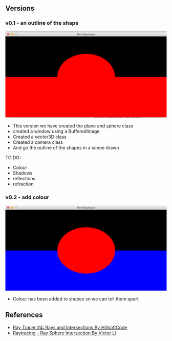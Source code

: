 ## Versions

### v0.1 - an outline of the shape
![An Image showing that the checking intersection works for both planes and spheres](./readme-resources/intersectiontest.png)
* This version we have created the plane and sphere class
* created a window using a BufferedImage
* Created a vector3D class
* Created a camera class
* And go the outline of the shapes in a scene drawn

TO DO:
* Colour
* Shadows
* reflections
* refraction

### v0.2 - add colour
![An Image showing that the checking intersection works for both planes and spheres](./readme-resources/colouredShapes.png)
* Colour has been added to shapes so we can tell them apart

## References
* [Ray Tracer #4: Rays and Intersections By HillsoftCode](https://www.youtube.com/watch?v=hOeOuZGmeCM)
* [Raytracing - Ray Sphere Intersection By Victor Li](https://viclw17.github.io/2018/07/16/raytracing-ray-sphere-intersection/)